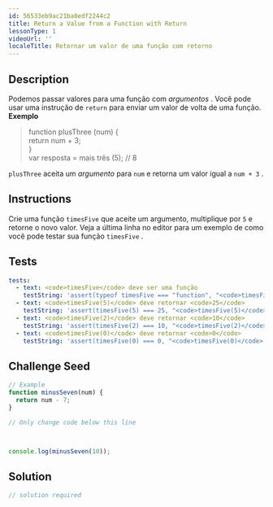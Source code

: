```yaml
---
id: 56533eb9ac21ba0edf2244c2
title: Return a Value from a Function with Return
lessonType: 1
videoUrl: ''
localeTitle: Retornar um valor de uma função com retorno
---
```


## Description
<section id="description"> Podemos passar valores para uma função com <dfn>argumentos</dfn> . Você pode usar uma instrução de <code>return</code> para enviar um valor de volta de uma função. <strong>Exemplo</strong> <blockquote> function plusThree (num) { <br> return num + 3; <br> } <br> var resposta = mais três (5); // 8 </blockquote> <code>plusThree</code> aceita um <dfn>argumento</dfn> para <code>num</code> e retorna um valor igual a <code>num + 3</code> . </section>

## Instructions
<section id="instructions"> Crie uma função <code>timesFive</code> que aceite um argumento, multiplique por <code>5</code> e retorne o novo valor. Veja a última linha no editor para um exemplo de como você pode testar sua função <code>timesFive</code> . </section>

## Tests
<section id='tests'>

```yml
tests:
  - text: <code>timesFive</code> deve ser uma função
    testString: 'assert(typeof timesFive === "function", "<code>timesFive</code> should be a function");'
  - text: <code>timesFive(5)</code> deve retornar <code>25</code>
    testString: 'assert(timesFive(5) === 25, "<code>timesFive(5)</code> should return <code>25</code>");'
  - text: <code>timesFive(2)</code> deve retornar <code>10</code>
    testString: 'assert(timesFive(2) === 10, "<code>timesFive(2)</code> should return <code>10</code>");'
  - text: <code>timesFive(0)</code> deve retornar <code>0</code>
    testString: 'assert(timesFive(0) === 0, "<code>timesFive(0)</code> should return <code>0</code>");'

```

</section>

## Challenge Seed
<section id='challengeSeed'>

<div id='js-seed'>

```js
// Example
function minusSeven(num) {
  return num - 7;
}

// Only change code below this line



console.log(minusSeven(10));

```

</div>



</section>

## Solution
<section id='solution'>

```js
// solution required
```
</section>
